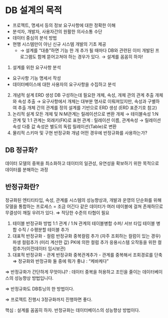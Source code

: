 # DB 설계의 목적 

- 프로젝트, 명세서 등의 정보 요구사항에 대한 정확한 이해
- 분석자, 개발자, 사용자간의 원활한 의사소통 수단
- 데이터 중심의 분석 방법
- 현행 시스템만이 아닌 신규 시스템 개발의 기초 제공
  - → 설계를 “대충”하면 기능 한 개 추가 될 때마다 DB와 관련된 이미 개발된 프로그램도 함께 뜯어고쳐야 하는 경우가 있다.  → 설계를 꼼꼼히 하자!

1. 설계를 위한 요구사항 분석
- 요구사항 기능 명세서 작성
- 데이터베이스에 대한 사용자의 요구사항을 수집하고 분석
2. 개념적 설계
ERD 생성
DB 구성하는데 필요한 개체, 속성, 개체 관의 관계 추출
개체와 속성 추출 → 요구사항에서 개체는 대부분 명사로 이뤄져있지만, 속성과 구별하여 추출
개체 간의 관계를 정의
설계를 기반으로 ERD 생성 (ERD 표준기호 참고)
3. 논리적 설계
모든 개체 및 N:M관계는 릴레이션으로 변환
개체 → 테이블속성
1:N 관계 및 1:1 관계는 외래키(FK)로 표현
관계 : 릴레이션 이름, 관계속성 → 릴레이션 속성
다중 값 속성은 별도의 독립 릴레이션(Table)로 변환
4. 물리적 스키마 및 구현
반정규화 개념
어떤 경우에 반정규화를 사용하는가?

## DB 정규화?
데이터 모델의 중복을 최소화하고 데이터의 일관성, 유연성을 확보하기 위한 목적으로 데이터를 분해하는 과정
## 반정규화란?
정규화된 엔티티타입, 속성, 관계를 시스템의 성능향상과, 개발과 운영의 단순화를 위해 모델을 통합하는 프로세스 = 조금 어긴다
같은 데이터가 여러 테이블에 걸쳐 존재하므로 무결성이 깨질 우려가 있다. ⇒ 적당한 수준의 타협이 필요
1. 테이블 반정규화 방법
1:1 관계 / 1:N 관계의 테이블병합
수퍼/ 서브 타입 테이블 병합
수직 / 수평분할
테이블 추가
2. 대표적 반정규화 - 컬럼 반정규화
중복컬럼 추가 (자주 조회하는 컬럼이 있는 경우)
파생 컬럼추가 (미리 계산한 값)
PK에 의한 컬럼 추가
응용시스템 오작동을 위한 컬럼추가(이전데이터 임시보관)
3. 대표적 반정규화 - 관계 반정규화
중복관계추가 - 관계를 중복해서 조회경로를 단축
⇒ 정규화와 반정규화 둘 중에 뭐가 좋냐 : “케바케다”

⇒ 반정규화가 간단하게 무엇이냐? : 데이터 중복을 허용하고 조인을 줄이는 데이터베이스의 성능향상 방법입니다. 

⇒ 반정규화도 DB튜닝의 한 방법이다.

⇒ 프로젝트 진행시 3정규화까지 진행하면 좋다.

핵심 : 설계를 꼼꼼히 하자. 반정규화는 데이터베이스의 성능향상 방법이다.